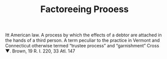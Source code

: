---
title: Factoreeing Prooess
letter: F
permalink: "/definitions/bld-factoreeing-prooess.html"
body: Itt American law. A process by which the effects of a debtor are attached in
  the hands of a third person. A term peculiar to the practice in Vermont and Connecticut
  otherwise termed “trustee process” and “garnishment” Cross ▼. Brown, 19 R. I. 220,
  33 Atl. 147
published_at: '2018-07-07'
source: Black's Law Dictionary 2nd Ed (1910)
layout: post
---